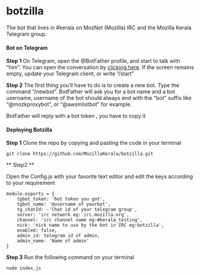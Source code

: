 # botzilla
The bot that lives in #kerala on MozNet (Mozilla) IRC and the Mozilla Kerala Telegram group.





#### Bot on Telegram

**Step 1**
On Telegram, open the @BotFather profile, and start to talk with “him”. You can open the conversation by [clicking here](https://telegram.me/botfather). If the screen remains empty, update your Telegram client, or write “/start”

**Step 2**
The first thing you’ll have to do is to create a new bot. Type the command “/newbot”.
BotFather will ask you for a bot name and a bot username, username of the bot should always end with the "bot" suffix like “@mozkproxybot”, or “@awsmlistbot” for example.

BotFather will reply with a bot token , you have to copy it


#### Deploying Botzilla

**Step 1**
Clone the repo by copying and pasting the code in your terminal
```
git clone https://github.com/MozillaKerala/botzilla.git

```


** Step2 **

Open the Config.js with your favorite text editor and edit the keys according to your requirement

```
module.exports = {
    tgbot_token: 'bot token you got',
    tgbot_name: '@username of yourbot',
    tg_chatId: -'Chat id of your telegram group',
    server: 'irc network eg: irc.mozilla.org',
    channel: 'irc channel name eg:#kerala_testing',
    nick: 'nick name to use by the bot in IRC eg:botzilla',
    enabled: false,
    admin_id: telegram id of admin,
    admin_name: 'Name of admin'
}

```


**Step 3**
Run the following command on your terminal

```
node index.js

```
